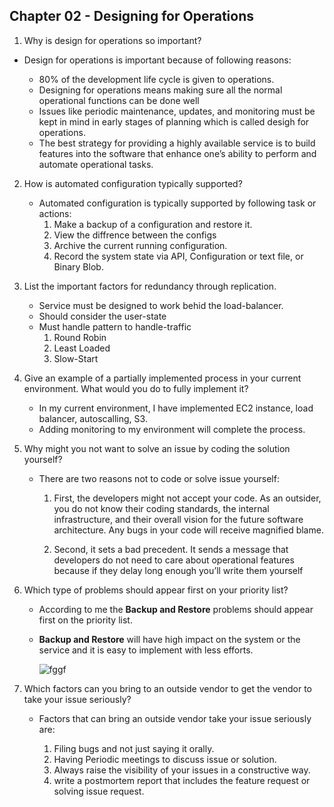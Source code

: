 ## Chapter 02 - Designing for Operations

1. Why is design for operations so important?

* Design for operations is important because of following reasons:

    * 80% of the development life cycle is given to operations.
    * Designing for operations means making sure all the normal operational functions can be done well
    * Issues like periodic maintenance, updates, and monitoring must be kept in mind in early stages of planning which is called desigh for operations.
    * The best strategy for providing a highly available service is to build features into the software that enhance one’s ability to perform and automate operational tasks.

2. How is automated configuration typically supported?
    
    * Automated configuration is typically supported by following task or actions:
        1. Make a backup of a configuration and restore it.
        2. View the diffrence between the configs
        3. Archive the current running configuration.
        4. Record the system state via API, Configuration or text file, or Binary Blob.

3. List the important factors for redundancy through replication.
    
    * Service must be designed to work behid the load-balancer.
    * Should consider the user-state
    * Must handle pattern to handle-traffic
        1. Round Robin
        2. Least Loaded
        3. Slow-Start 

4. Give an example of a partially implemented process in your current environment. What would you do to fully implement it?

    * In my current environment, I have implemented EC2 instance, load balancer, autoscalling, S3. 
    * Adding monitoring to my environment will complete the process.

5. Why might you not want to solve an issue by coding the solution yourself?
    
    * There are two reasons not to code or solve issue yourself:
        1. First, the developers might not accept your code. As an outsider, you do not know their coding standards, the internal infrastructure, and their overall vision for the future software architecture. Any bugs in your code will receive magnified blame.
        
        2. Second, it sets a bad precedent. It sends a message that developers do not need to care about operational features because if they delay long enough you’ll write them yourself

6. Which type of problems should appear first on your priority list?
    
    * According to me the **Backup and Restore** problems should appear first on the priority list. 
    * **Backup and Restore** will have high impact on the system or the service and it is easy to implement with less efforts.

        ![fggf](https://user-images.githubusercontent.com/54300222/95276202-35cc1c00-0810-11eb-9bc7-647e61835e5b.PNG)


7. Which factors can you bring to an outside vendor to get the vendor to take your issue seriously?
    
    * Factors that can bring an outside vendor take your issue seriously are:

        1. Filing bugs and not just saying it orally.
        2. Having Periodic meetings to discuss issue or solution.
        3. Always raise the visibility of your issues in a constructive way.
        4. write a postmortem report that includes the feature request or solving issue request.
